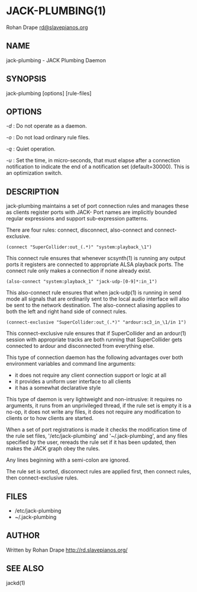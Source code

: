 JACK-PLUMBING(1)
===============
Rohan Drape <rd@slavepianos.org>


NAME
----
jack-plumbing - JACK Plumbing Daemon

SYNOPSIS
--------
jack-plumbing [options] [rule-files]

OPTIONS
-------
*-d*
:   Do not operate as a daemon.

*-o*
:   Do not load ordinary rule files.

*-q*
:   Quiet operation.

*-u*
:   Set the time, in micro-seconds, that must elapse after a
    connection notification to indicate the end of a notification set
    (default=30000).  This is an optimization switch.

DESCRIPTION
-----------
jack-plumbing maintains a set of port connection rules and manages
these as clients register ports with JACK-  Port names are implicitly
bounded regular expressions and support sub-expression patterns.

There are four rules: connect, disconnect, also-connect and
connect-exclusive.


    (connect "SuperCollider:out_(.*)" "system:playback_\1")

This connect rule ensures that whenever scsynth(1) is running any
output ports it registers are connected to appropriate ALSA playback
ports.  The connect rule only makes a connection if none already
exist.

    (also-connect "system:playback_1" "jack-udp-[0-9]*:in_1")

This also-connect rule ensures that when jack-udp(1) is running in
send mode all signals that are ordinarily sent to the local audio
interface will also be sent to the network destination.  The
also-connect aliasing applies to both the left and right hand side of
connect rules.

    (connect-exclusive "SuperCollider:out_(.*)" "ardour:sc3_in_\1/in 1")

This connect-exclusive rule ensures that if SuperCollider and an
ardour(1) session with appropriate tracks are both running that
SuperCollider gets connected to ardour and disconnected from
everything else.

This type of connection daemon has the following advantages over both
environment variables and command line arguments:

* it does not require any client connection support or logic at all
* it provides a uniform user interface to all clients
* it has a somewhat declarative style

This type of daemon is very lightweight and non-intrusive: it requires
no arguments, it runs from an unprivileged thread, if the rule set is
empty it is a no-op, it does not write any files, it does not require
any modification to clients or to how clients are started.

When a set of port registrations is made it checks the modification
time of the rule set files, '/etc/jack-plumbing' and
'~/.jack-plumbing', and any files specified by the user, rereads the
rule set if it has been updated, then makes the JACK graph obey the
rules.

Any lines beginning with a semi-colon are ignored.

The rule set is sorted, disconnect rules are applied first, then
connect rules, then connect-exclusive rules.

FILES
-----
* /etc/jack-plumbing
* ~/.jack-plumbing

AUTHOR
------
Written by Rohan Drape <http://rd.slavepianos.org/>

SEE ALSO
--------
jackd(1)
